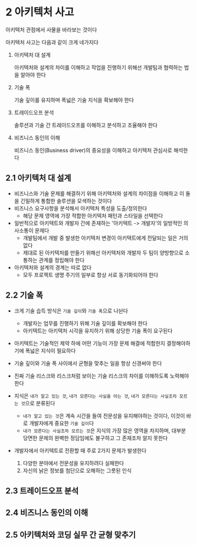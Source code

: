 # 2 아키텍처 사고

아키텍처 관점에서 사물을 바라보는 것이다

아키텍처 사고는 다음과 같이 크게 네가지다

1. 아키텍처 대 설계

   아키텍처와 설계의 차이를 이해하고 작업을 진행하기 위해선 개발팀과 협력하는 법을 알아야 한다

2. 기술 폭

   기술 깊이를 유지하며 폭넓은 기술 지식을 확보해야 한다

3. 트레이드오프 분석

   솔루션과 기술 간 트레이드오프를 이해하고 분석하고 조율해야 한다

4. 비즈니스 동인의 이해

   비즈니스 동인(Business driver)의 중요성을 이해하고 아키텍처 관심사로 해석한다

## 2.1 아키텍처 대 설계

- 비즈니스와 기술 문제를 해결하기 위해 아키텍처와 설계의 차이점을 이해하고 이 둘을 긴밀하게 통합한 솔루션을 모색하는 것이다
- 비즈니스 요구사항을 분석해서 아키텍처 특성을 도출/정의한다
  - 해당 문제 영역에 가장 적합한 아키텍처 패턴과 스타일을 선택한다
- 일반적으로 아키텍트와 개발자 간에 존재하는 '아키텍트 -> 개발자'의 일방적인 의사소통이 문제다
  - 개발팀에서 개발 중 발생한 아키텍처 변경이 아키텍트에게 전달되는 일은 거의 없다
  - 제대로 된 아키텍처를 만들기 위해선 아키텍처와 개발자 두 팀이 양방향으로 소통하는 관계를 정립해야 한다
- 아키텍처와 설계의 경계는 따로 없다
  - 모두 프로젝트 생명 주기의 일부로 항상 서로 동기화되어야 한다

## 2.2 기술 폭

- 크게 기술 습득 방식은 `기술 깊이`와 `기술 폭`으로 나뉜다
  - 개발자는 업무를 진행하기 위해 기술 깊이를 확보해야 한다
  - 아키텍트는 아키텍처 시각을 유지하기 위해 상당한 기술 폭이 요구된다
- 아키텍트는 기술적인 제약 하에 어떤 기능이 가장 문제 해결에 적합한지 결정해야하기에 폭넓은 지식이 필요하다
- 기술 깊이와 기술 폭 사이에서 균형을 맞추는 일을 항상 신경써야 한다
- 진짜 기술 리스크와 리스크처럼 보이는 기술 리스크의 차이를 이해하도록 노력해야 한다

- 지식은 `내가 알고 있는 것`, `내가 모른다는 사실을 아는 것`, `내가 모른다는 사실조차 모르는 것`으로 분류된다

  - `내가 알고 있는 것`은 계속 시간을 들여 전문성을 유지해야하는 것이다, 이것이 바로 개발자에게 중요한 `기술 깊이`다
  - `내가 모른다는 사실조차 모르는 것`은 지식의 가장 많은 영역을 차지하며, 대부분 당면한 문제의 완벽한 정담임에도 불구하고 그 존재조차 알지 못한다

- 개발자에서 아키텍트로 전환할 때 주로 2가지 문제가 발생한다
  1.  다양한 분야에서 전문성을 유지하려다 실패한다
  2.  자신의 낡은 정보를 첨단으로 오해하는 그릇된 인식

## 2.3 트레이드오프 분석

## 2.4 비즈니스 동인의 이해

## 2.5 아키텍처와 코딩 실무 간 균형 맞추기
